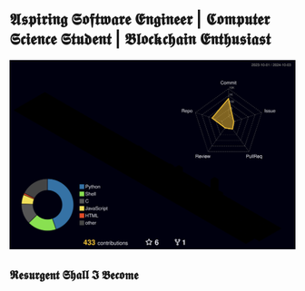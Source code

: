 #   𝕬𝖘𝖕𝖎𝖗𝖎𝖓𝖌 𝕾𝖔𝖋𝖙𝖜𝖆𝖗𝖊 𝕰𝖓𝖌𝖎𝖓𝖊𝖊𝖗 | 𝕮𝖔𝖒𝖕𝖚𝖙𝖊𝖗 𝕾𝖈𝖎𝖊𝖓𝖈𝖊 𝕾𝖙𝖚𝖉𝖊𝖓𝖙 | 𝕭𝖑𝖔𝖈𝖐𝖈𝖍𝖆𝖎𝖓 𝕰𝖓𝖙𝖍𝖚𝖘𝖎𝖆𝖘𝖙

![](./profile-3d-contrib/profile-night-rainbow.svg)

##  𝕽𝖊𝖘𝖚𝖗𝖌𝖊𝖓𝖙 𝕾𝖍𝖆𝖑𝖑 𝕴 𝕭𝖊𝖈𝖔𝖒𝖊
